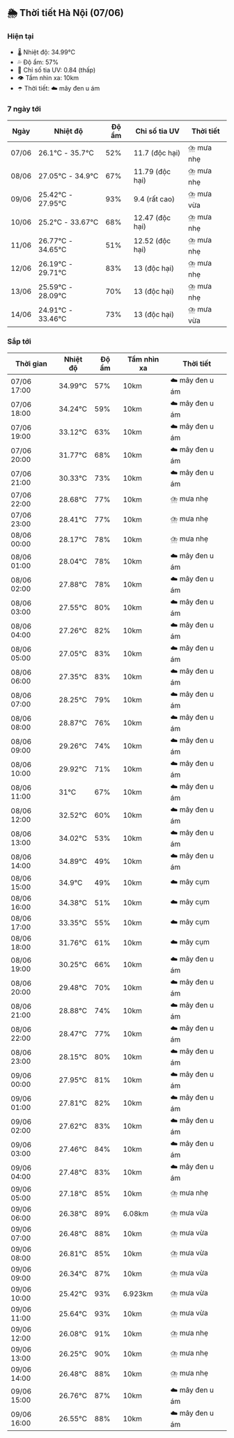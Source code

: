 ## 🌦️ Thời tiết Hà Nội (07/06)

### Hiện tại

- 🌡️ Nhiệt độ: 34.99℃
- 💦 Độ ẩm: 57%
- 🌟 Chỉ số tia UV: 0.84 (thấp)
- 👁️ Tầm nhìn xa: 10km
- ☂️ Thời tiết: ☁️ mây đen u ám

### 7 ngày tới

| Ngày | Nhiệt độ | Độ ẩm | Chỉ số tia UV | Thời tiết |
| --- | --- | --- | --- | --- |
| 07/06 | 26.1℃ - 35.7℃ | 52% | 11.7 (độc hại) | ⛈️ mưa nhẹ |
| 08/06 | 27.05℃ - 34.9℃ | 67% | 11.79 (độc hại) | ⛈️ mưa nhẹ |
| 09/06 | 25.42℃ - 27.95℃ | 93% | 9.4 (rất cao) | ⛈️ mưa vừa |
| 10/06 | 25.2℃ - 33.67℃ | 68% | 12.47 (độc hại) | ⛈️ mưa nhẹ |
| 11/06 | 26.77℃ - 34.65℃ | 51% | 12.52 (độc hại) | ⛈️ mưa nhẹ |
| 12/06 | 26.19℃ - 29.71℃ | 83% | 13 (độc hại) | ⛈️ mưa nhẹ |
| 13/06 | 25.59℃ - 28.09℃ | 70% | 13 (độc hại) | ⛈️ mưa nhẹ |
| 14/06 | 24.91℃ - 33.46℃ | 73% | 13 (độc hại) | ⛈️ mưa vừa |

### Sắp tới

| Thời gian | Nhiệt độ | Độ ẩm | Tầm nhìn xa | Thời tiết |
| --- | --- | --- | --- | --- |
| 07/06 17:00 | 34.99℃ | 57% | 10km | ☁️ mây đen u ám |
| 07/06 18:00 | 34.24℃ | 59% | 10km | ☁️ mây đen u ám |
| 07/06 19:00 | 33.12℃ | 63% | 10km | ☁️ mây đen u ám |
| 07/06 20:00 | 31.77℃ | 68% | 10km | ☁️ mây đen u ám |
| 07/06 21:00 | 30.33℃ | 73% | 10km | ☁️ mây đen u ám |
| 07/06 22:00 | 28.68℃ | 77% | 10km | ⛈️ mưa nhẹ |
| 07/06 23:00 | 28.41℃ | 77% | 10km | ⛈️ mưa nhẹ |
| 08/06 00:00 | 28.17℃ | 78% | 10km | ⛈️ mưa nhẹ |
| 08/06 01:00 | 28.04℃ | 78% | 10km | ☁️ mây đen u ám |
| 08/06 02:00 | 27.88℃ | 78% | 10km | ☁️ mây đen u ám |
| 08/06 03:00 | 27.55℃ | 80% | 10km | ☁️ mây đen u ám |
| 08/06 04:00 | 27.26℃ | 82% | 10km | ☁️ mây đen u ám |
| 08/06 05:00 | 27.05℃ | 83% | 10km | ☁️ mây đen u ám |
| 08/06 06:00 | 27.35℃ | 83% | 10km | ☁️ mây đen u ám |
| 08/06 07:00 | 28.25℃ | 79% | 10km | ☁️ mây đen u ám |
| 08/06 08:00 | 28.87℃ | 76% | 10km | ☁️ mây đen u ám |
| 08/06 09:00 | 29.26℃ | 74% | 10km | ☁️ mây đen u ám |
| 08/06 10:00 | 29.92℃ | 71% | 10km | ☁️ mây đen u ám |
| 08/06 11:00 | 31℃ | 67% | 10km | ☁️ mây đen u ám |
| 08/06 12:00 | 32.52℃ | 60% | 10km | ☁️ mây đen u ám |
| 08/06 13:00 | 34.02℃ | 53% | 10km | ☁️ mây đen u ám |
| 08/06 14:00 | 34.89℃ | 49% | 10km | ☁️ mây đen u ám |
| 08/06 15:00 | 34.9℃ | 49% | 10km | ☁️ mây cụm |
| 08/06 16:00 | 34.38℃ | 51% | 10km | ☁️ mây cụm |
| 08/06 17:00 | 33.35℃ | 55% | 10km | ☁️ mây cụm |
| 08/06 18:00 | 31.76℃ | 61% | 10km | ☁️ mây cụm |
| 08/06 19:00 | 30.25℃ | 66% | 10km | ☁️ mây đen u ám |
| 08/06 20:00 | 29.48℃ | 70% | 10km | ☁️ mây đen u ám |
| 08/06 21:00 | 28.88℃ | 74% | 10km | ☁️ mây đen u ám |
| 08/06 22:00 | 28.47℃ | 77% | 10km | ☁️ mây đen u ám |
| 08/06 23:00 | 28.15℃ | 80% | 10km | ☁️ mây đen u ám |
| 09/06 00:00 | 27.95℃ | 81% | 10km | ☁️ mây đen u ám |
| 09/06 01:00 | 27.81℃ | 82% | 10km | ☁️ mây đen u ám |
| 09/06 02:00 | 27.62℃ | 83% | 10km | ☁️ mây đen u ám |
| 09/06 03:00 | 27.46℃ | 84% | 10km | ☁️ mây đen u ám |
| 09/06 04:00 | 27.48℃ | 83% | 10km | ☁️ mây đen u ám |
| 09/06 05:00 | 27.18℃ | 85% | 10km | ⛈️ mưa nhẹ |
| 09/06 06:00 | 26.38℃ | 89% | 6.08km | ⛈️ mưa vừa |
| 09/06 07:00 | 26.48℃ | 88% | 10km | ⛈️ mưa vừa |
| 09/06 08:00 | 26.81℃ | 85% | 10km | ⛈️ mưa vừa |
| 09/06 09:00 | 26.34℃ | 87% | 10km | ⛈️ mưa vừa |
| 09/06 10:00 | 25.42℃ | 93% | 6.923km | ⛈️ mưa vừa |
| 09/06 11:00 | 25.64℃ | 93% | 10km | ⛈️ mưa vừa |
| 09/06 12:00 | 26.08℃ | 91% | 10km | ⛈️ mưa nhẹ |
| 09/06 13:00 | 26.25℃ | 90% | 10km | ⛈️ mưa nhẹ |
| 09/06 14:00 | 26.48℃ | 88% | 10km | ⛈️ mưa nhẹ |
| 09/06 15:00 | 26.76℃ | 87% | 10km | ☁️ mây đen u ám |
| 09/06 16:00 | 26.55℃ | 88% | 10km | ☁️ mây đen u ám |
